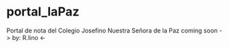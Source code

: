 # portal_laPaz
Portal de nota del Colegio Josefino Nuestra Señora de la Paz
coming soon
-> by: R.lino <-
